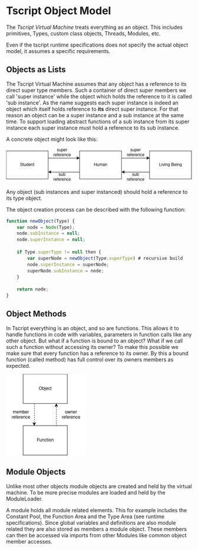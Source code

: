 
# Tscript Object Model

The *Tscript Virtual Machine* treats everything as an object.
This includes primitives, Types, custom class objects, Threads, Modules,
etc.<p>
Even if the tscript runtime specifications does not specify
the actual object model, it assumes a specific requirements.


## Objects as Lists

The Tscript Virtual Machine assumes that any object has a reference
to its direct super type members. Such a container of direct super
members we call 'super instance' while the object which holds the reference
to it is called 'sub instance'. As the name suggests each super instance is indeed
an object which itself holds reference to <b>its</b> direct super instance.
For that reason an object can be a super instance and a sub instance at the same time.
To support loading abstract functions of a sub instance from its super instance
each super instance must hold a reference to its sub instance.<p>
A concrete object might look like this:

![image info](object_model_example.png)

Any object (sub instances and super instanced) should
hold a reference to its type object.

The object creation process can be described with the following function:

```javascript
function newObject(Type) {
    var node = Node(Type);
    node.subInstance = null;
    node.superInstance = null;
    
    if Type.superType != null then {
        var superNode = newObject(Type.superType) # recursive build
        node.superInstance = superNode;
        superNode.subInstance = node;
    }
    
    return node;
}
```


## Object Methods

In Tscript everything is an object, and so are functions. This allows
it to handle functions in code with variables, parameters in function calls
like any other object. But what if a function is bound to an object? What if 
we call such a function without accessing its owner?
To make this possible we make sure that every function has a reference to its
owner. By this a bound function (called method) has full control over its
owners members as expected.

![image info](object_function_relation.png)



## Module Objects

Unlike most other objects module objects are created and held by the virtual machine.
To be more precise modules are loaded and held by the ModuleLoader.<p>
A module holds all module related elements. This for example includes
the Constant Pool, the Function Area and the Type Area (see runtime specifications).
Since global variables and definitions are also module related they are also
stored as members a module object. These members can then be accessed via imports
from other Modules like common object member accesses.
